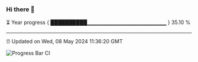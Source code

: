 ### Hi there 👋

⏳ Year progress { ██████████▁▁▁▁▁▁▁▁▁▁▁▁▁▁▁▁▁▁▁▁ } 35.10 %

---

⏰ Updated on Wed, 08 May 2024 11:36:20 GMT

![Progress Bar CI](https://github.com/IshwaranRudhara/GIT-ACTION/workflows/Progress%20Bar%20CI/badge.svg)
